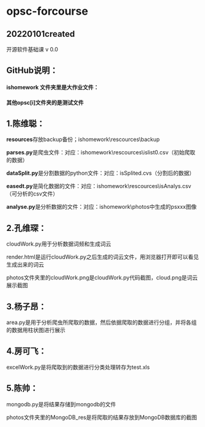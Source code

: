 # opsc-forcourse
20220101created
------------------------------------------------------------------------
开源软件基础课 v 0.0

## GitHub说明：

#### **ishomework** 文件夹里是**大作业文件**：

#### 其他opsc[i]文件夹的是测试文件

## 1.陈维聪：

**resources**存放backup备份；ishomework\rescources\backup

**parses.py**是爬虫文件：对应：ishomework\rescources\islist0.csv（初始爬取的数据）

**dataSplit.py**是分割数据的python文件：对应：isSplited.cvs（分割后的数据）

**easedt.py**是简化数据的文件：对应：ishomework\rescources\isAnalys.csv（可分析的csv文件）

**analyse.py**是分析数据的文件：对应：ishomework\photos中生成的psxxx图像

## 2.孔维琛：

cloudWork.py用于分析数据词频和生成词云

render.html是运行cloudWork.py之后生成的词云文件，用浏览器打开即可以看见生成出来的词云

photos文件夹里的cloudWork.png是cloudWork.py代码截图，cloud.png是词云展示截图

## 3.杨子昂：

area.py是用于分析爬虫所爬取的数据，然后依据爬取的数据进行分组，并将各组的数据用柱状图进行展示

## 4.房可飞：

excelWork.py是将爬取到的数据进行分类处理转存为test.xls

## 5.陈帅：
mongodb.py是将结果存储到mongodb的文件

photos文件夹里的MongoDB_res是将爬取的结果存放到MongoDB数据库的截图



